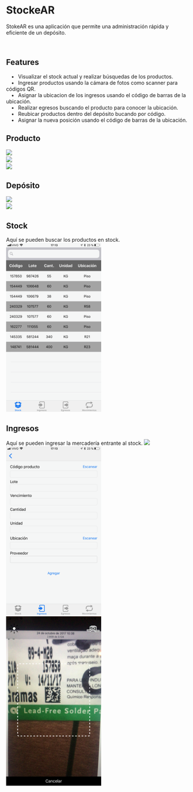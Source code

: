 <h1> StockeAR</h1>
<p>StokeAR es una aplicación que permite una administración rápida y eficiente de un depósito.</p>
<BR>

<h2>Features</h2>
<P>
&emsp;&bull;&ensp; Visualizar el stock actual y realizar búsquedas de los productos.<BR>
&emsp;&bull;&ensp;   Ingresar productos usando la cámara de fotos como scanner para códigos QR.<BR>
&emsp;&bull;&ensp;   Asignar la ubicacion de los ingresos usando el código de barras de la ubicación.<BR>
&emsp;&bull;&ensp;   Realizar egresos buscando el producto para conocer la ubicación.<BR>
&emsp;&bull;&ensp;   Reubicar productos dentro del depósito bucando por código.<BR>
&emsp;&bull;&ensp;   Asignar la nueva posición usando el código de barras de la ubicación.<BR>
</P>



<h2>Producto</h2>


<img src=Images/producto1.png width=260/>
<BR>
<img src=Images/producto2.png width=260/>
<BR>
<img src=Images/producto3.png width=260/>
<BR>

<h2>Depósito</h2>

<img src=Images/deposito1.png width=260/>
<BR>
<img src=Images/deposito1.png width=260/>
<BR>


<h2>Stock</h2>
Aquí se pueden buscar los productos en stock.
<img src=Images/stock1.png width=260/>
<BR>

<h2>Ingresos</h2>
Aquí se pueden ingresar la mercadería entrante al stock.
<img src=Images/ingrso1.png width=260/>
<BR>

<img src=Images/ingreso2.png width=260/>
<BR>
<img src=Images/scanqr.png width=260/>
<BR>

